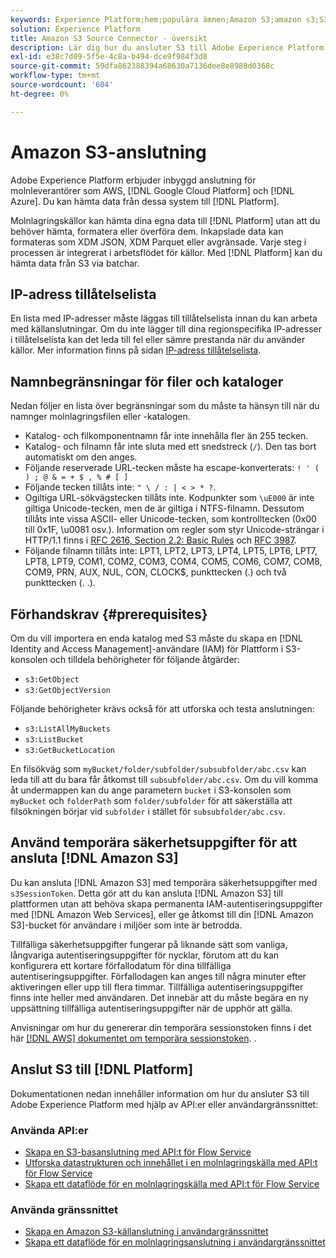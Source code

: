```yaml
---
keywords: Experience Platform;hem;populära ämnen;Amazon S3;amazon s3;S3;s3
solution: Experience Platform
title: Amazon S3 Source Connector - översikt
description: Lär dig hur du ansluter S3 till Adobe Experience Platform med API:er eller användargränssnittet.
exl-id: e38c7d09-5f5e-4c8a-b494-dce9f984f3d8
source-git-commit: 59dfa862388394a68630a7136dee8e8988d0368c
workflow-type: tm+mt
source-wordcount: '604'
ht-degree: 0%

---
```


# Amazon S3-anslutning

Adobe Experience Platform erbjuder inbyggd anslutning för molnleverantörer som AWS, [!DNL Google Cloud Platform] och [!DNL Azure]. Du kan hämta data från dessa system till [!DNL Platform].

Molnlagringskällor kan hämta dina egna data till [!DNL Platform] utan att du behöver hämta, formatera eller överföra dem. Inkapslade data kan formateras som XDM JSON, XDM Parquet eller avgränsade. Varje steg i processen är integrerat i arbetsflödet för källor. Med [!DNL Platform] kan du hämta data från S3 via batchar.

## IP-adress tillåtelselista

En lista med IP-adresser måste läggas till tillåtelselista innan du kan arbeta med källanslutningar. Om du inte lägger till dina regionspecifika IP-adresser i tillåtelselista kan det leda till fel eller sämre prestanda när du använder källor. Mer information finns på sidan [IP-adress tillåtelselista](../../ip-address-allow-list.md).

## Namnbegränsningar för filer och kataloger

Nedan följer en lista över begränsningar som du måste ta hänsyn till när du namnger molnlagringsfilen eller -katalogen.

- Katalog- och filkomponentnamn får inte innehålla fler än 255 tecken.
- Katalog- och filnamn får inte sluta med ett snedstreck (`/`). Den tas bort automatiskt om den anges.
- Följande reserverade URL-tecken måste ha escape-konverterats: `! ' ( ) ; @ & = + $ , % # [ ]`
- Följande tecken tillåts inte: `" \ / : | < > * ?`.
- Ogiltiga URL-sökvägstecken tillåts inte. Kodpunkter som `\uE000` är inte giltiga Unicode-tecken, men de är giltiga i NTFS-filnamn. Dessutom tillåts inte vissa ASCII- eller Unicode-tecken, som kontrolltecken (0x00 till 0x1F, \u0081 osv.). Information om regler som styr Unicode-strängar i HTTP/1.1 finns i [RFC 2616, Section 2.2: Basic Rules](https://www.ietf.org/rfc/rfc2616.txt) och [RFC 3987](https://www.ietf.org/rfc/rfc3987.txt).
- Följande filnamn tillåts inte: LPT1, LPT2, LPT3, LPT4, LPT5, LPT6, LPT7, LPT8, LPT9, COM1, COM2, COM3, COM4, COM5, COM6, COM7, COM8, COM9, PRN, AUX, NUL, CON, CLOCK$, punkttecken (.) och två punkttecken (. .).

## Förhandskrav {#prerequisites}

Om du vill importera en enda katalog med S3 måste du skapa en [!DNL Identity and Access Management]-användare (IAM) för Plattform i S3-konsolen och tilldela behörigheter för följande åtgärder:

- `s3:GetObject`
- `s3:GetObjectVersion`

Följande behörigheter krävs också för att utforska och testa anslutningen:

- `s3:ListAllMyBuckets`
- `s3:ListBucket`
- `s3:GetBucketLocation`

En filsökväg som `myBucket/folder/subfolder/subsubfolder/abc.csv` kan leda till att du bara får åtkomst till `subsubfolder/abc.csv`. Om du vill komma åt undermappen kan du ange parametern `bucket` i S3-konsolen som `myBucket` och `folderPath` som `folder/subfolder` för att säkerställa att filsökningen börjar vid `subfolder` i stället för `subsubfolder/abc.csv`.

## Använd temporära säkerhetsuppgifter för att ansluta [!DNL Amazon S3]

Du kan ansluta [!DNL Amazon S3] med temporära säkerhetsuppgifter med `s3SessionToken`. Detta gör att du kan ansluta [!DNL Amazon S3] till plattformen utan att behöva skapa permanenta IAM-autentiseringsuppgifter med [!DNL Amazon Web Services], eller ge åtkomst till din [!DNL Amazon S3]-bucket för användare i miljöer som inte är betrodda.

Tillfälliga säkerhetsuppgifter fungerar på liknande sätt som vanliga, långvariga autentiseringsuppgifter för nycklar, förutom att du kan konfigurera ett kortare förfallodatum för dina tillfälliga autentiseringsuppgifter. Förfallodagen kan anges till några minuter efter aktiveringen eller upp till flera timmar. Tillfälliga autentiseringsuppgifter finns inte heller med användaren. Det innebär att du måste begära en ny uppsättning tillfälliga autentiseringsuppgifter när de upphör att gälla.

Anvisningar om hur du genererar din temporära sessionstoken finns i det här [[!DNL AWS] dokumentet om temporära sessionstoken](https://docs.aws.amazon.com/IAM/latest/UserGuide/id_credentials_temp_request.html#api_getsessiontoken).
.

## Anslut S3 till [!DNL Platform]

Dokumentationen nedan innehåller information om hur du ansluter S3 till Adobe Experience Platform med hjälp av API:er eller användargränssnittet:

### Använda API:er

- [Skapa en S3-basanslutning med API:t för Flow Service](../../tutorials/api/create/cloud-storage/s3.md)
- [Utforska datastrukturen och innehållet i en molnlagringskälla med API:t för Flow Service](../../tutorials/api/explore/cloud-storage.md)
- [Skapa ett dataflöde för en molnlagringskälla med API:t för Flow Service](../../tutorials/api/collect/cloud-storage.md)

### Använda gränssnittet

- [Skapa en Amazon S3-källanslutning i användargränssnittet](../../tutorials/ui/create/cloud-storage/s3.md)
- [Skapa ett dataflöde för en molnlagringsanslutning i användargränssnittet](../../tutorials/ui/dataflow/batch/cloud-storage.md)
